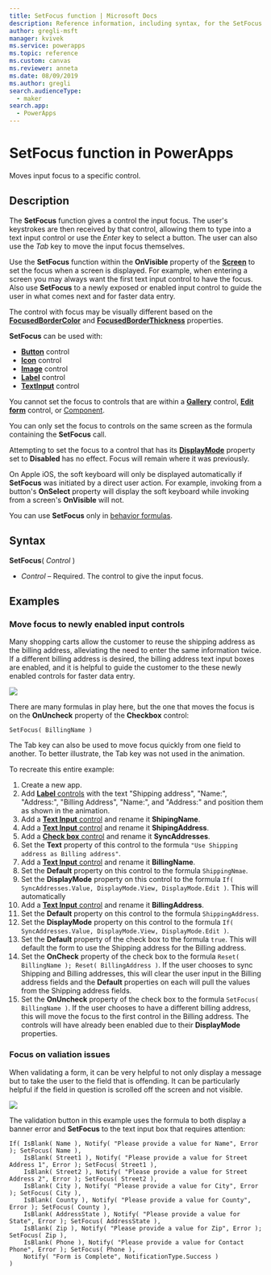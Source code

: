 ```yaml
---
title: SetFocus function | Microsoft Docs
description: Reference information, including syntax, for the SetFocus function in PowerApps
author: gregli-msft
manager: kvivek
ms.service: powerapps
ms.topic: reference
ms.custom: canvas
ms.reviewer: anneta
ms.date: 08/09/2019
ms.author: gregli
search.audienceType: 
  - maker
search.app: 
  - PowerApps
---
```

# SetFocus function in PowerApps
Moves input focus to a specific control. 

## Description
The **SetFocus** function gives a control the input focus.  The user's keystrokes are then received by that control, allowing them to type into a text input control or use the *Enter* key to select a button.  The user can also use the *Tab* key to move the input focus themselves. 

Use the **SetFocus** function within the **OnVisible** property of the [**Screen**](../controls/control-screen.md) to set the focus when a screen is displayed.  For example, when entering a screen you may always want the first text input control to have the focus.  Also use **SetFocus** to a newly exposed or enabled input control to guide the user in what comes next and for faster data entry.

The control with focus may be visually different based on the [**FocusedBorderColor**](../controls/properties-color-border.md) and [**FocusedBorderThickness**](../controls/properties-color-border.md) properties.

**SetFocus** can be used with:
- [**Button**](../controls/control-button.md) control
- [**Icon**](../controls/control-shapes-icons.md) control
- [**Image**](../controls/control-image.md) control
- [**Label**](../controls/control-text-box.md) control
- [**TextInput**](../controls/control-text-input.md) control

You cannot set the focus to controls that are within a [**Gallery**](../controls/control-gallery.md) control, [**Edit form**](../controls/control-form-detail.md) control, or [Component](../create-component.md).

You can only set the focus to controls on the same screen as the formula containing the **SetFocus** call.

Attempting to set the focus to a control that has its [**DisplayMode**](../controls/properties-core.md) property set to **Disabled** has no effect.  Focus will remain where it was previously.

On Apple iOS, the soft keyboard will only be displayed automatically if **SetFocus** was initiated by a direct user action.  For example, invoking from a button's **OnSelect** property will display the soft keyboard while invoking from a screen's **OnVisible** will not. 

You can use **SetFocus** only in [behavior formulas](../working-with-formulas-in-depth.md).

## Syntax
**SetFocus**( *Control* )

* *Control* – Required.  The control to give the input focus.

## Examples

### Move focus to newly enabled input controls

Many shopping carts allow the customer to reuse the shipping address as the billing address, alleviating the need to enter the same information twice.  If a different billing address is desired, the billing address text input boxes are enabled, and it is helpful to guide the customer to the these newly enabled controls for faster data entry.  

![](media/function-setfocus/shipping-billing.gif)

There are many formulas in play here, but the one that moves the focus is on the **OnUncheck** property of the **Checkbox** control:

```powerappa-dot
SetFocus( BillingName ) 
```

The Tab key can also be used to move focus quickly from one field to another.  To better illustrate, the Tab key was not used in the animation.

To recreate this entire example:
1. Create a new app.
1. Add [**Label** controls](../controls/control-text-box.md) with the text "Shipping address", "Name:", "Address:", "Billing Address", "Name:", and "Address:" and position them as shown in the animation.
1. Add a [**Text Input** control](../controls/control-text-input.md) and rename it **ShipingName**.
1. Add a [**Text Input** control](../controls/control-text-input.md) and rename it **ShipingAddress**.
1. Add a [**Check box** control](../controls/control-checkbox.md) and rename it **SyncAddresses**.
1. Set the **Text** property of this control to the formula `"Use Shipping address as Billing address"`.
1. Add a [**Text Input** control](../controls/control-text-input.md) and rename it **BillingName**.
1. Set the **Default** property on this control to the formula `ShippingNmae`.
1. Set the **DisplayMode** property on this control to the formula `If( SyncAddresses.Value, DisplayMode.View, DisplayMode.Edit )`.  This will automatically 
1. Add a [**Text Input** control](../controls/control-text-input.md) and rename it **BillingAddress**.
1. Set the **Default** property on this control to the formula `ShippingAddress`.
1. Set the **DisplayMode** property on this control to the formula `If( SyncAddresses.Value, DisplayMode.View, DisplayMode.Edit )`.
1. Set the **Default** property of the check box to the formula `true`.  This will default the form to use the Shipping address for the Billing address.
1. Set the **OnCheck** property of the check box to the formula `Reset( BillingName ); Reset( BillingAddress )`.  If the user chooses to sync Shipping and Billing addresses, this will clear the user input in the Billing address fields and the **Default** properties on each will pull the values from the Shipping address fields.
1. Set the **OnUncheck** property of the check box to the formula `SetFocus( BillingName )`.  If the user chooses to have a different billing address, this will move the focus to the first control in the Billing address.  The controls will have already been enabled due to their **DisplayMode** properties.

### Focus on valiation issues

When validating a form, it can be very helpful to not only display a message but to take the user to the field that is offending.  It can be particularly helpful if the field in question is scrolled off the screen and not visible.

![](media/function-setfocus/scrollable-screen.gif)

The validation button in this example uses the formula to both display a banner error and **SetFocus** to the text input box that requires attention:

```powerapps-dot
If( IsBlank( Name ), Notify( "Please provide a value for Name", Error ); SetFocus( Name ),
    IsBlank( Street1 ), Notify( "Please provide a value for Street Address 1", Error ); SetFocus( Street1 ),
    IsBlank( Street2 ), Notify( "Please provide a value for Street Address 2", Error ); SetFocus( Street2 ),
    IsBlank( City ), Notify( "Please provide a value for City", Error ); SetFocus( City ),
    IsBlank( County ), Notify( "Please provide a value for County", Error ); SetFocus( County ),
    IsBlank( AddressState ), Notify( "Please provide a value for State", Error ); SetFocus( AddressState ),
    IsBlank( Zip ), Notify( "Please provide a value for Zip", Error ); SetFocus( Zip ),
    IsBlank( Phone ), Notify( "Please provide a value for Contact Phone", Error ); SetFocus( Phone ),
    Notify( "Form is Complete", NotificationType.Success )
)
```


